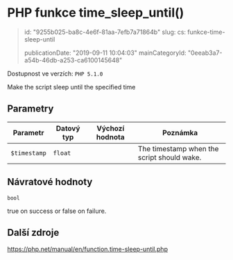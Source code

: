 PHP funkce time_sleep_until()
=============================

> id: "9255b025-ba8c-4e6f-81aa-7efb7a71864b"
> slug:
> 	cs: funkce-time-sleep-until
> 
> publicationDate: "2019-09-11 10:04:03"
> mainCategoryId: "0eeab3a7-a54b-46db-a253-ca6100145648"

Dostupnost ve verzích: `PHP 5.1.0`

Make the script sleep until the specified time


Parametry
--------------

| Parametr | Datový typ | Výchozí hodnota | Poznámka |
|-----|-----|-----|-----|
| `$timestamp` | `float` |  | The timestamp when the script should wake. |


Návratové hodnoty
----------------

`bool`

true on success or false on failure.

Další zdroje
------------

https://php.net/manual/en/function.time-sleep-until.php
